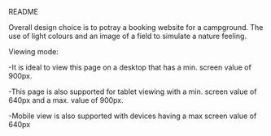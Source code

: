 README

Overall design choice is to potray a booking website for a campground. The use of light colours and an image of a field to simulate a nature feeling. 

Viewing mode:

-It is ideal to view this page on a desktop that has a min. screen value of 900px.

-This page is also supported for tablet viewing with a min. screen value of 640px and a max. value of 900px.

-Mobile view is also supported with devices having a max screen value of 640px
